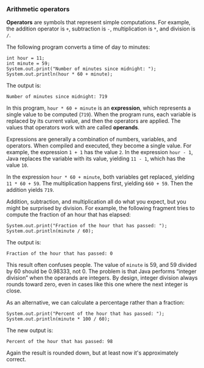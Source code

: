 ###  Arithmetic operators




**Operators** are symbols that represent simple computations.
For example, the addition operator is `+`, subtraction is `-`, multiplication is `*`, and division is `/`.

The following program converts a time of day to minutes:

```code
int hour = 11;
int minute = 59;
System.out.print("Number of minutes since midnight: ");
System.out.println(hour * 60 + minute);
```

The output is:

```code
Number of minutes since midnight: 719
```


In this program, `hour * 60 + minute` is an **expression**, which represents a single value to be computed (`719`).
When the program runs, each variable is replaced by its current value, and then the operators are applied.
The values that operators work with are called **operands**.

Expressions are generally a combination of numbers, variables, and operators.
When compiled and executed, they become a single value.
For example, the expression `1 + 1` has the value `2`.
In the expression `hour - 1`, Java replaces the variable with its value, yielding `11 - 1`, which has the value `10`.

In the expression `hour * 60 + minute`, both variables get replaced, yielding `11 * 60 + 59`.
The multiplication happens first, yielding `660 + 59`.
Then the addition yields `719`.

Addition, subtraction, and multiplication all do what you expect, but you might be surprised by division.
For example, the following fragment tries to compute the fraction of an hour that has elapsed:

```code
System.out.print("Fraction of the hour that has passed: ");
System.out.println(minute / 60);
```

The output is:

```code
Fraction of the hour that has passed: 0
```


This result often confuses people.
The value of `minute` is 59, and 59 divided by 60 should be 0.98333, not 0.
The problem is that Java performs “integer division” when the operands are integers.
By design, integer division always rounds toward zero, even in cases like this one where the next integer is close.

As an alternative, we can calculate a percentage rather than a fraction:

```code
System.out.print("Percent of the hour that has passed: ");
System.out.println(minute * 100 / 60);
```

The new output is:

```code
Percent of the hour that has passed: 98
```

Again the result is rounded down, but at least now it's approximately correct.